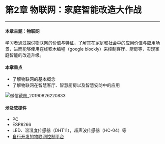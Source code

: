 # 第2章 物联网：家庭智能改造大作战

---

#### 本章主题：物联网

学习者通过探讨物联网的价值与特征，了解其在家庭和社会中的应用价值与应用场景，进而能够使用在线积木编程（google blockly）来控制客厅、厨房等，实现家庭智能的改造升级。

#### 本章重点

- 了解物联网的基本概念
- 了解物联网在智慧客厅、智慧厨房以及智慧安防中的应用

![微信截图_20190826220833](https://md.hass.live/%E5%BE%AE%E4%BF%A1%E6%88%AA%E5%9B%BE_20190826220833.png)

#### 涉及软硬件

- PC
- ESP8266
- LED、温湿度传感器（DHT11），超声波传感器（HC-04）等
- [自行开发的物联网控制平台](router.hass.live:3000)
